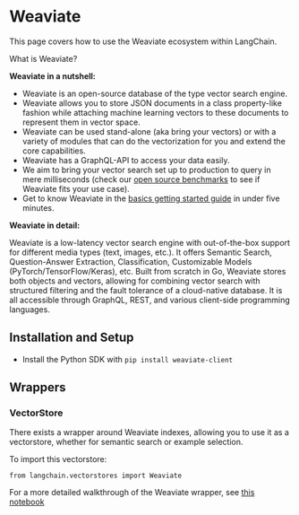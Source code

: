Weaviate
========

This page covers how to use the Weaviate ecosystem within LangChain.

What is Weaviate?

**Weaviate in a nutshell:**

*   Weaviate is an open-source database of the type vector search engine.
*   Weaviate allows you to store JSON documents in a class property-like fashion while attaching machine learning vectors to these documents to represent them in vector space.
*   Weaviate can be used stand-alone (aka bring your vectors) or with a variety of modules that can do the vectorization for you and extend the core capabilities.
*   Weaviate has a GraphQL-API to access your data easily.
*   We aim to bring your vector search set up to production to query in mere milliseconds (check our [open source benchmarks](https://weaviate.io/developers/weaviate/current/benchmarks/) to see if Weaviate fits your use case).
*   Get to know Weaviate in the [basics getting started guide](https://weaviate.io/developers/weaviate/current/core-knowledge/basics.html) in under five minutes.

**Weaviate in detail:**

Weaviate is a low-latency vector search engine with out-of-the-box support for different media types (text, images, etc.). It offers Semantic Search, Question-Answer Extraction, Classification, Customizable Models (PyTorch/TensorFlow/Keras), etc. Built from scratch in Go, Weaviate stores both objects and vectors, allowing for combining vector search with structured filtering and the fault tolerance of a cloud-native database. It is all accessible through GraphQL, REST, and various client-side programming languages.

Installation and Setup[](#installation-and-setup "Direct link to Installation and Setup")
------------------------------------------------------------------------------------------

*   Install the Python SDK with `pip install weaviate-client`

Wrappers[](#wrappers "Direct link to Wrappers")
------------------------------------------------

### VectorStore[](#vectorstore "Direct link to VectorStore")

There exists a wrapper around Weaviate indexes, allowing you to use it as a vectorstore, whether for semantic search or example selection.

To import this vectorstore:

    from langchain.vectorstores import Weaviate

For a more detailed walkthrough of the Weaviate wrapper, see [this notebook](/docs/integrations/vectorstores/weaviate.html)